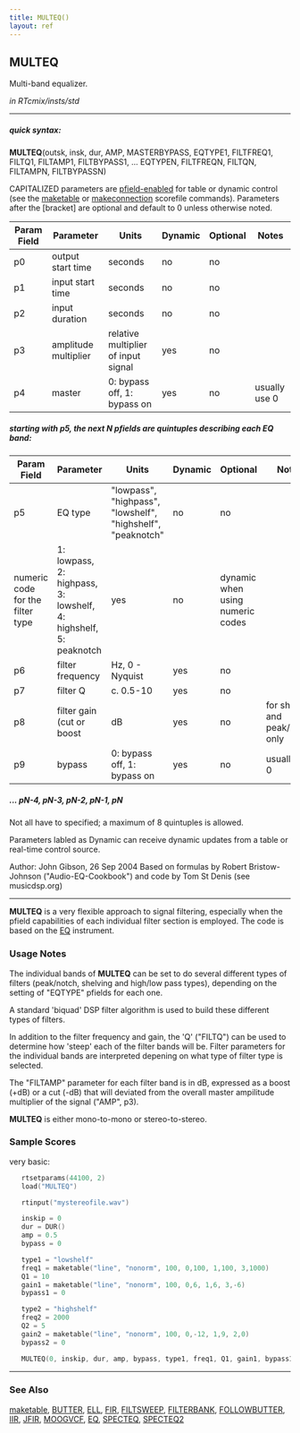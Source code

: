 ```yaml
---
title: MULTEQ()
layout: ref
---
```


## MULTEQ

Multi-band equalizer.

*in RTcmix/insts/std*  
  

-----

##### quick syntax:

**MULTEQ**(outsk, insk, dur, AMP, MASTERBYPASS, EQTYPE1, FILTFREQ1,
FILTQ1, FILTAMP1, FILTBYPASS1, ... EQTYPEN, FILTFREQN, FILTQN, FILTAMPN,
FILTBYPASSN)

CAPITALIZED parameters are [pfield-enabled](pfield-enabled.html) for
table or dynamic control (see the
[maketable](../scorefile/maketable.html) or
[makeconnection](../scorefile/makeconnection.html) scorefile
commands). Parameters after the \[bracket\] are optional and default to
0 unless otherwise noted.


Param Field	| Parameter | Units | Dynamic | Optional | Notes
----------- | --------- | ----- | -------- | --------- | ---------
p0 | output start time | seconds | no | no | 
p1 | input start time | seconds | no | no | 
p2 | input duration | seconds | no | no | 
p3 | amplitude multiplier | relative multiplier of input signal | yes | no | 
p4 | master | 0: bypass off, 1: bypass on | yes | no | usually use 0 | 

##### starting with p5, the next N pfields are quintuples describing each EQ band:
      
Param Field	| Parameter | Units | Dynamic | Optional | Notes
----------- | --------- | ----- | -------- | --------- | ---------
p5 | EQ type | "lowpass", "highpass", "lowshelf", "highshelf", "peaknotch" | no | no
   | numeric code for the filter type | 1: lowpass, 2: highpass, 3: lowshelf, 4: highshelf, 5: peaknotch | yes | no | dynamic when using numeric codes
p6 | filter frequency | Hz, 0 - Nyquist | yes | no
p7 | filter Q | c. 0.5-10 | yes | no
p8 | filter gain (cut or boost | dB | yes | no | for shelf and peak/notch only
p9 | bypass | 0: bypass off, 1: bypass on | yes | no | usually use 0

##### ... pN-4, pN-3, pN-2, pN-1, pN

Not all have to specified; a maximum of 8 quintuples is allowed.

Parameters labled as Dynamic can receive dynamic updates from a table or real-time control source.

Author:  John Gibson, 26 Sep 2004
Based on formulas by Robert Bristow-Johnson ("Audio-EQ-Cookbook") and code
by Tom St Denis (see musicdsp.org)

  

-----

  
  
**MULTEQ** is a very flexible approach to signal filtering, especially
when the pfield capabilities of each individual filter section is
employed. The code is based on the [EQ](EQ.html) instrument.

### Usage Notes

The individual bands of **MULTEQ** can be set to do several different
types of filters (peak/notch, shelving and high/low pass types),
depending on the setting of "EQTYPE" pfields for each one.

A standard 'biquad' DSP filter algorithm is used to build these
different types of filters.

In addition to the filter frequency and gain, the 'Q' ("FILTQ") can be
used to determine how 'steep' each of the filter bands will be. Filter
parameters for the individual bands are interpreted depening on what
type of filter type is selected.

The "FILTAMP" parameter for each filter band is in dB, expressed as a
boost (+dB) or a cut (-dB) that will deviated from the overall master
ampilitude multiplier of the signal ("AMP", p3).

**MULTEQ** is either mono-to-mono or stereo-to-stereo.

### Sample Scores

very basic:

```cpp
   rtsetparams(44100, 2)
   load("MULTEQ")

   rtinput("mystereofile.wav")

   inskip = 0
   dur = DUR()
   amp = 0.5
   bypass = 0

   type1 = "lowshelf"
   freq1 = maketable("line", "nonorm", 100, 0,100, 1,100, 3,1000)
   Q1 = 10
   gain1 = maketable("line", "nonorm", 100, 0,6, 1,6, 3,-6)
   bypass1 = 0

   type2 = "highshelf"
   freq2 = 2000
   Q2 = 5
   gain2 = maketable("line", "nonorm", 100, 0,-12, 1,9, 2,0)
   bypass2 = 0

   MULTEQ(0, inskip, dur, amp, bypass, type1, freq1, Q1, gain1, bypass1, type2, freq2, Q2, gain2, bypass2)
```

  

-----

### See Also

[maketable](../scorefile/maketable.html), [BUTTER](BUTTER.html),
[ELL](ELL.html), [FIR](FIR.html), [FILTSWEEP](FILTSWEEP.html),
[FILTERBANK](FILTERBANK.html), [FOLLOWBUTTER](FOLLOWBUTTER.html),
[IIR](IIR.html), [JFIR](JFIR.html), [MOOGVCF](MOOGVCF.html),
[EQ](EQ.html), [SPECTEQ](SPECTEQ.html), [SPECTEQ2](SPECTEQ2.html)
